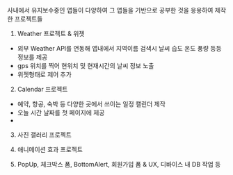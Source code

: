 사내에서 유지보수중인 앱들이 다양하여 그 앱들을 기반으로 공부한 것을 응용하여 제작한 프로젝트들

1. Weather 프로젝트 & 위젯
  - 외부 Weather API를 연동해 앱내에서 지역이름 검색시 날씨 습도 온도 풍량 등등 정보를 제공
  - gps 위치를 찍어 현위치 및 현재시간의 날씨 정보 노출
  - 위젯형태로 제어 추가
2. Calendar 프로젝트
  - 예약, 항공, 숙박 등 다양한 곳에서 쓰이는 일정 캘린더 제작
  - 오늘 시간 날짜를 첫 페이지에 제공
  - 
3. 사진 갤러리 프로젝트

4. 애니메이션 효과 프로젝트

5. PopUp, 체크박스 폼, BottomAlert, 회원가입 폼 & UX, 디바이스 내 DB 작업 등
